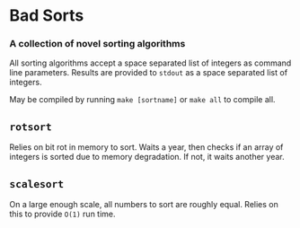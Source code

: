 # Bad Sorts
### A collection of novel sorting algorithms

All sorting algorithms accept a space separated list of integers as command line parameters. Results are provided to `stdout` as a space separated list of integers.

May be compiled by running `make [sortname]` or `make all` to compile all.

## `rotsort`

Relies on bit rot in memory to sort. Waits a year, then checks if an array of integers is sorted due to memory degradation. If not, it waits another year.

## `scalesort`

On a large enough scale, all numbers to sort are roughly equal. Relies on this to provide `O(1)` run time.
